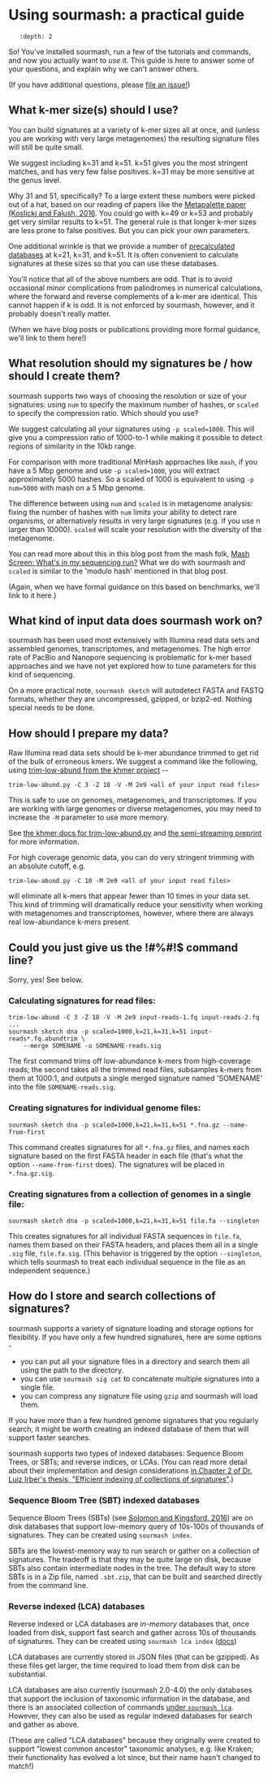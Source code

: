 # Using sourmash: a practical guide

```{contents}
   :depth: 2
```

So! You've installed sourmash, run a few of the tutorials and commands,
and now you actually want to *use* it.  This guide is here to answer some
of your questions, and explain why we can't answer others.

(If you have additional questions, please [file an issue!](https://github.com/sourmash-bio/sourmash/issues))

## What k-mer size(s) should I use?

You can build signatures at a variety of k-mer sizes all at once, and
(unless you are working with very large metagenomes) the resulting
signature files will still be quite small.  

We suggest including k=31 and k=51.  k=51 gives you the most stringent
matches, and has very few false positives. k=31 may be more sensitive
at the genus level.

Why 31 and 51, specifically? To a large extent these numbers were
picked out of a hat, based on our reading of papers like the
[Metapalette paper (Koslicki and Falush, 2016](http://msystems.asm.org/content/1/3/e00020-16). You
could go with k=49 or k=53 and probably get very similar results to
k=51.  The general rule is that longer k-mer sizes are less prone to
false positives. But you can pick your own parameters.

One additional wrinkle is that we provide a number of
[precalculated databases](databases.md) at k=21, k=31, and k=51.
It is often convenient to calculate signatures at these sizes so that
you can use these databases.

You'll notice that all of the above numbers are odd.  That is to avoid
occasional minor complications from palindromes in numerical
calculations, where the forward and reverse complements of a k-mer are
identical.  This cannot happen if k is odd. It is not enforced by sourmash,
however, and it probably doesn't really matter.

(When we have blog posts or publications providing more formal
guidance, we'll link to them here!)

## What resolution should my signatures be / how should I create them?

sourmash supports two ways of choosing the resolution or size of
your signatures: using `num` to specify the maximum number of hashes,
or `scaled` to specify the compression ratio.  Which should you use?

We suggest calculating all your signatures using `-p scaled=1000`.
This will give you a compression ratio of 1000-to-1 while making it
possible to detect regions of similarity in the 10kb range.

For comparison with more traditional MinHash approaches like `mash`,
if you have a 5 Mbp genome and use `-p scaled=1000`, you will extract
approximately 5000 hashes. So a scaled of 1000 is equivalent to using
`-p num=5000` with mash on a 5 Mbp genome.

The difference between using `num` and `scaled` is in metagenome
analysis: fixing the number of hashes with `num` limits your ability to
detect rare organisms, or alternatively results in very large
signatures (e.g. if you use n larger than 10000).  `scaled` will scale
your resolution with the diversity of the metagenome.

You can read more about this in this blog post from the mash folk,
[Mash Screen: What's in my sequencing run?](https://genomeinformatics.github.io/mash-screen/) What
we do with sourmash and `scaled` is similar to the 'modulo hash'
mentioned in that blog post.

(Again, when we have formal guidance on this based on benchmarks, we'll
link to it here.)

## What kind of input data does sourmash work on?

sourmash has been used most extensively with Illumina read data sets
and assembled genomes, transcriptomes, and metagenomes.  The high error
rate of PacBio and Nanopore sequencing is problematic for k-mer based
approaches and we have not yet explored how to tune parameters for
this kind of sequencing.

On a more practical note, `sourmash sketch` will autodetect FASTA and
FASTQ formats, whether they are uncompressed, gzipped, or bzip2-ed.
Nothing special needs to be done.

## How should I prepare my data?

Raw Illumina read data sets should be k-mer abundance trimmed to get rid of
the bulk of erroneous kmers. We suggest a command like the following,
using [trim-low-abund from the khmer project](https://peerj.com/preprints/890/) --

```
trim-low-abund.py -C 3 -Z 18 -V -M 2e9 <all of your input read files>
```

This is safe to use on genomes, metagenomes, and transcriptomes.  If you
are working with large genomes or diverse metagenomes, you may need to
increase the `-M` parameter to use more memory.

See [the khmer docs for trim-low-abund.py](https://khmer.readthedocs.io/en/v2.1.2/user/scripts.html#trim-low-abund-py) and [the semi-streaming preprint](https://peerj.com/preprints/890/) for more information.

For high coverage genomic data, you can do very stringent trimming with
an absolute cutoff, e.g.

```
trim-low-abund.py -C 10 -M 2e9 <all of your input read files>
```

will eliminate all k-mers that appear fewer than 10 times in your data
set.  This kind of trimming will dramatically reduce your sensitivity
when working with metagenomes and transcriptomes, however, where there
are always real low-abundance k-mers present.

## Could you just give us the !#%#!$ command line?

Sorry, yes! See below.

### Calculating signatures for read files:

```
trim-low-abund -C 3 -Z 18 -V -M 2e9 input-reads-1.fq input-reads-2.fq ...
sourmash sketch dna -p scaled=1000,k=21,k=31,k=51 input-reads*.fq.abundtrim \
    --merge SOMENAME -o SOMENAME-reads.sig
```

The first command trims off low-abundance k-mers from high-coverage
reads; the second takes all the trimmed read files, subsamples k-mers
from them at 1000:1, and outputs a single merged signature named
'SOMENAME' into the file `SOMENAME-reads.sig`.

### Creating signatures for individual genome files:

```
sourmash sketch dna -p scaled=1000,k=21,k=31,k=51 *.fna.gz --name-from-first
```

This command creates signatures for all `*.fna.gz` files, and names
each signature based on the first FASTA header in each file (that's
what the option `--name-from-first` does). The signatures will be placed
in `*.fna.gz.sig`.

### Creating signatures from a collection of genomes in a single file:

```
sourmash sketch dna -p scaled=1000,k=21,k=31,k=51 file.fa --singleton
```

This creates signatures for all individual FASTA sequences in `file.fa`,
names them based on their FASTA headers, and places them all in a single
`.sig` file, `file.fa.sig`.  (This behavior is triggered by the option
`--singleton`, which tells sourmash to treat each individual sequence in
the file as an independent sequence.)

## How do I store and search collections of signatures?

sourmash supports a variety of signature loading and storage options for
flexibility.  If you have only a few hundred signatures, here are some
options -

* you can put all your signature files in a directory and search them all
  using the path to the directory.
* you can use `sourmash sig cat` to concatenate multiple signatures into a
  single file.
* you can compress any signature file using `gzip` and sourmash will
  load them.

If you have more than a few hundred genome signatures that you
regularly search, it might be worth creating an indexed database of
them that will support faster searches.

sourmash supports two types of indexed databases: Sequence Bloom
Trees, or SBTs; and reverse indices, or LCAs.  (You can read more
detail about their implementation and design considerations
[in Chapter 2 of Dr. Luiz Irber's thesis, "Efficient indexing of collections of signatures"](https://github.com/luizirber/phd/releases/download/2020.09.28/thesis.pdf).)

### Sequence Bloom Tree (SBT) indexed databases

Sequence Bloom Trees (SBTs) (see
[Solomon and Kingsford, 2016](https://www.ncbi.nlm.nih.gov/pmc/articles/PMC4804353/))
are on disk databases that support low-memory query of 10s-100s of
thousands of signatures.  They can be created using `sourmash index`.

SBTs are the lowest-memory way to run search or gather on a collection
of signatures. The tradeoff is that they may be quite large on disk,
because SBTs also contain intermediate nodes in the tree.  The default
way to store SBTs is in a Zip file, named `.sbt.zip`, that can be
built and searched directly from the command line.

### Reverse indexed (LCA) databases

Reverse indexed or LCA databases are *in-memory* databases that, once
loaded from disk, support fast search and gather across 10s of thousands
of signatures.  They can be created using `sourmash lca index` ([docs](command-line.md#sourmash-lca-index-build-an-lca-database))

LCA databases are currently stored in JSON files (that can be gzipped).
As these files get larger, the time required to load them from disk
can be substantial.

LCA databases are also currently (sourmash 2.0-4.0) the only databases
that support the inclusion of taxonomic information in the database,
and there is an associated collection of commands
[under `sourmash lca`](command.md#sourmash-lca-subcommands-for-taxonomic-classification).
However, they can also be used as regular indexed databases for search
and gather as above.

(These are called "LCA databases" because they originally were created
to support "lowest common ancestor" taxonomic analyses, e.g. like
Kraken; their functionality has evolved a lot since, but their name
hasn't changed to match!)
